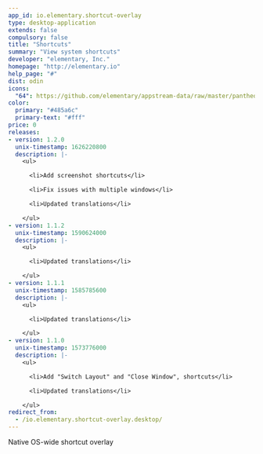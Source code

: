 ```yaml
---
app_id: io.elementary.shortcut-overlay
type: desktop-application
extends: false
compulsory: false
title: "Shortcuts"
summary: "View system shortcuts"
developer: "elementary, Inc."
homepage: "http://elementary.io"
help_page: "#"
dist: odin
icons:
  "64": https://github.com/elementary/appstream-data/raw/master/pantheon-data/main/icons/64x64/io.elementary.shortcut-overlay_preferences-desktop-keyboard.png
color:
  primary: "#485a6c"
  primary-text: "#fff"
price: 0
releases:
- version: 1.2.0
  unix-timestamp: 1626220800
  description: |-
    <ul>

      <li>Add screenshot shortcuts</li>

      <li>Fix issues with multiple windows</li>

      <li>Updated translations</li>

    </ul>
- version: 1.1.2
  unix-timestamp: 1590624000
  description: |-
    <ul>

      <li>Updated translations</li>

    </ul>
- version: 1.1.1
  unix-timestamp: 1585785600
  description: |-
    <ul>

      <li>Updated translations</li>

    </ul>
- version: 1.1.0
  unix-timestamp: 1573776000
  description: |-
    <ul>

      <li>Add "Switch Layout" and "Close Window", shortcuts</li>

      <li>Updated translations</li>

    </ul>
redirect_from:
  - /io.elementary.shortcut-overlay.desktop/
---
```


<p>Native OS-wide shortcut overlay</p>